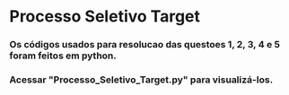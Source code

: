 # Processo Seletivo Target

### Os códigos usados para resolucao das questoes 1, 2, 3, 4 e 5 foram feitos em python.
### Acessar "Processo_Seletivo_Target.py" para visualizá-los.
